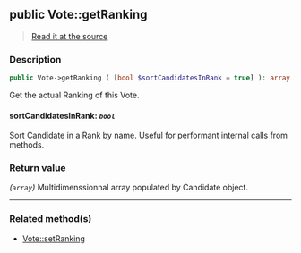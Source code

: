 ## public Vote::getRanking

> [Read it at the source](https://github.com/julien-boudry/Condorcet/blob/master/src/Vote.php#L255)

### Description    

```php
public Vote->getRanking ( [bool $sortCandidatesInRank = true] ): array
```

Get the actual Ranking of this Vote.
    

#### **sortCandidatesInRank:** *`bool`*   
Sort Candidate in a Rank by name. Useful for performant internal calls from methods.    


### Return value   

*(`array`)* Multidimenssionnal array populated by Candidate object.


---------------------------------------

### Related method(s)      

* [Vote::setRanking](/Docs/ApiReferences/Vote%20Class/Vote--setRanking.md)    
